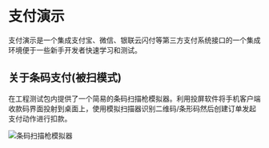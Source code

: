 # 支付演示
支付演示是一个集成支付宝、微信、银联云闪付等第三方支付系统接口的一个集成环境便于一些新手开发者快速学习和测试。

## 关于条码支付(被扫模式)
在工程测试包内提供了一个简易的条码扫描枪模拟器。利用投屏软件将手机客户端收款码界面投射到桌面上，使用模拟扫描器识别二维码/条形码然后创建订单发起支付动作进行扣款。

![条码扫描枪模拟器](https://github.com/Xuchengen/demo-pay/asset/scan_tool.png)